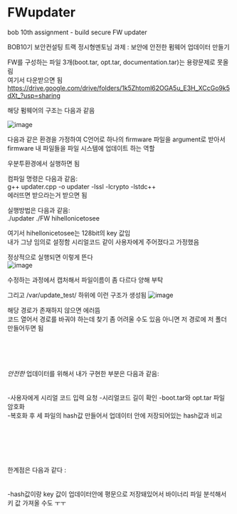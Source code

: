 # FWupdater
bob 10th assignment - build secure FW updater
            
            
BOB10기 보안컨설팅 트랙 정시형멘토님 과제 : 보안에 안전한 펌웨어 업데이터 만들기
                        
FW를 구성하는 파일 3개(boot.tar, opt.tar, documentation.tar)는 용량문제로 못올림         
여기서 다운받으면 됨         
https://drive.google.com/drive/folders/1k5Zhtoml62OGA5u_E3H_XCcGo9k5dXt_?usp=sharing
                      


해당 펌웨어의 구조는 다음과 같음 
        
![image](https://user-images.githubusercontent.com/77532413/128472277-56b6745c-d5ca-4254-8904-51b52bc06a27.png)

다음과 같은 환경을 가정하여 C언어로 하나의 firmware 파일을 argument로 받아서
firmware 내 파일들을 파일 시스템에 업데이트 하는 역할



우분투환경에서 실행하면 됨

컴파일 명령은 다음과 같음:                 
g++ updater.cpp -o updater -lssl -lcrypto -lstdc++    
에러뜨면 받으라는거 받으면 됨


실행방법은 다음과 같음:             
./updater ./FW hihellonicetosee         


여기서 hihellonicetosee는 128bit의 key 값임          
내가 그냥 임의로 설정함
시리얼코드 같이 사용자에게 주어졌다고 가정했음       


정상적으로 실행되면 이렇게 뜬다           
![image](https://user-images.githubusercontent.com/77532413/128473134-9b03abbc-0559-445b-8d2c-25cb07e37b3b.png)

수정하는 과정에서 캡처해서 파일이름이 좀 다르다 양해 부탁             
        
        
        
              

그리고 /var/update_test/ 하위에 이런 구조가 생성됨
![image](https://user-images.githubusercontent.com/77532413/128473336-e38e63bd-77f0-4f26-a0ec-9e2dc03f2aa2.png)


해당 경로가 존재하지 않으면 에러뜸           
코드 열어서 경로를 바궈야 하는데 찾기 좀 어려울 수도 있음
아니면 저 경로에 저 폴더 만들어두면 됨
 <br>                         
<br>                                                              
<br>                  
                                                                                                
                      
*안전한* 업데이터를 위해서 내가 구현한 부분은 다음과 같음:            
     <br>                                                                                            
-사용자에게 시리얼 코드 입력 요청
-시리얼코드 길이 확인
-boot.tar와 opt.tar 파일 암호화           
-복호화 후 세 파일의 hash값 만들어서 업데이터 안에 저장되어있는 hash값과 비교          
 <br>                         
  <br>                                                
<br>                                                
한계점은 다음과 같다 :             
<br>                  
-hash값이랑 key 값이 업데이터안에 평문으로 저장돼있어서 바이너리 파일 분석해서 키 값 가져올 수도 ㅜㅜ                






